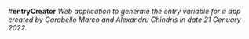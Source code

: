 #__entryCreator__
*Web application to generate the entry variable for a app created by Garabello Marco and Alexandru Chindris in date 21 Genuary 2022.*


